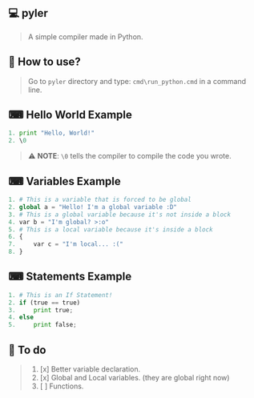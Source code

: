 ## 💻 pyler
> A simple compiler made in Python.

## 🤔 How to use?
> Go to `pyler` directory and type: `cmd\run_python.cmd` in a command line.

## ⌨ Hello World Example
```py
1. print "Hello, World!"
2. \0
```
> ⚠ **NOTE**: `\0` tells the compiler to compile the code you wrote.

## ⌨ Variables Example
```py
1. # This is a variable that is forced to be global
2. global a = "Hello! I'm a global variable :D"
3. # This is a global variable because it's not inside a block
4. var b = "I'm global? >:o"
5. # This is a local variable because it's inside a block
6. {
7.     var c = "I'm local... :("
8. }
```

## ⌨ Statements Example
```py
1. # This is an If Statement!
2. if (true == true)
3.     print true;
4. else
5.     print false;
```

## 📝 To do
> 1. [x] Better variable declaration.
> 2. [x] Global and Local variables. (they are global right now)
> 3. [ ] Functions.
